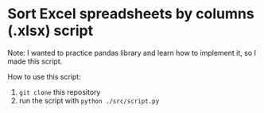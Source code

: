# Sort Excel spreadsheets by columns (.xlsx) script

Note: I wanted to practice pandas library and learn how to implement it, so I made this script.

How to use this script:

1. `git clone` this repository
2. run the script with `python ./src/script.py`

